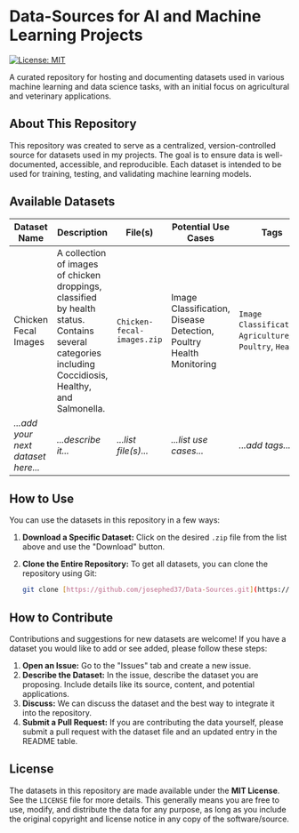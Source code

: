 # Data-Sources for AI and Machine Learning Projects

[![License: MIT](https://img.shields.io/badge/License-MIT-yellow.svg)](https://opensource.org/licenses/MIT)

A curated repository for hosting and documenting datasets used in various machine learning and data science tasks, with an initial focus on agricultural and veterinary applications.

## About This Repository

This repository was created to serve as a centralized, version-controlled source for datasets used in my projects. The goal is to ensure data is well-documented, accessible, and reproducible. Each dataset is intended to be used for training, testing, and validating machine learning models.

## Available Datasets

| Dataset Name              | Description                                                                                             | File(s)                     | Potential Use Cases                                    | Tags                                       |
| ------------------------- | ------------------------------------------------------------------------------------------------------- | --------------------------- | ------------------------------------------------------ | ------------------------------------------ |
| Chicken Fecal Images      | A collection of images of chicken droppings, classified by health status. Contains several categories including Coccidiosis, Healthy, and Salmonella. | `Chicken-fecal-images.zip`  | Image Classification, Disease Detection, Poultry Health Monitoring | `Image Classification`, `Agriculture`, `Poultry`, `Health` |
| *...add your next dataset here...* | *...describe it...* | *...list file(s)...* | *...list use cases...* | *...add tags...* |


## How to Use

You can use the datasets in this repository in a few ways:

1.  **Download a Specific Dataset:** Click on the desired `.zip` file from the list above and use the "Download" button.

2.  **Clone the Entire Repository:** To get all datasets, you can clone the repository using Git:
    ```bash
    git clone [https://github.com/josephed37/Data-Sources.git](https://github.com/josephed37/Data-Sources.git)
    ```

## How to Contribute

Contributions and suggestions for new datasets are welcome! If you have a dataset you would like to add or see added, please follow these steps:

1.  **Open an Issue:** Go to the "Issues" tab and create a new issue.
2.  **Describe the Dataset:** In the issue, describe the dataset you are proposing. Include details like its source, content, and potential applications.
3.  **Discuss:** We can discuss the dataset and the best way to integrate it into the repository.
4.  **Submit a Pull Request:** If you are contributing the data yourself, please submit a pull request with the dataset file and an updated entry in the README table.

## License

The datasets in this repository are made available under the **MIT License**. See the `LICENSE` file for more details. This generally means you are free to use, modify, and distribute the data for any purpose, as long as you include the original copyright and license notice in any copy of the software/source.
